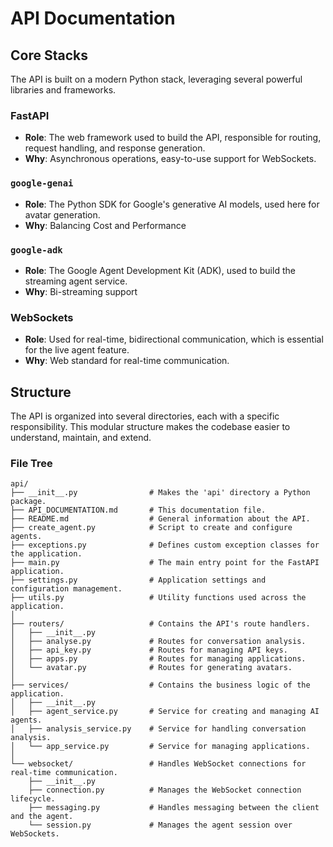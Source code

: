 # API Documentation

## Core Stacks

The API is built on a modern Python stack, leveraging several powerful libraries and frameworks.

### FastAPI

-   **Role**: The web framework used to build the API, responsible for routing, request handling, and response generation.
-   **Why**: Asynchronous operations, easy-to-use support for WebSockets.

### `google-genai`

-   **Role**: The Python SDK for Google's generative AI models, used here for avatar generation.
-   **Why**: Balancing Cost and Performance

### `google-adk`

-   **Role**: The Google Agent Development Kit (ADK), used to build the streaming agent service.
-   **Why**: Bi-streaming support

### WebSockets

-   **Role**: Used for real-time, bidirectional communication, which is essential for the live agent feature.
-   **Why**: Web standard for real-time communication.

## Structure

The API is organized into several directories, each with a specific responsibility. This modular structure makes the codebase easier to understand, maintain, and extend.

### File Tree

```
api/
├── __init__.py                # Makes the 'api' directory a Python package.
├── API_DOCUMENTATION.md       # This documentation file.
├── README.md                  # General information about the API.
├── create_agent.py            # Script to create and configure agents.
├── exceptions.py              # Defines custom exception classes for the application.
├── main.py                    # The main entry point for the FastAPI application.
├── settings.py                # Application settings and configuration management.
├── utils.py                   # Utility functions used across the application.
│
├── routers/                   # Contains the API's route handlers.
│   ├── __init__.py
│   ├── analyse.py             # Routes for conversation analysis.
│   ├── api_key.py             # Routes for managing API keys.
│   ├── apps.py                # Routes for managing applications.
│   └── avatar.py              # Routes for generating avatars.
│
├── services/                  # Contains the business logic of the application.
│   ├── __init__.py
│   ├── agent_service.py       # Service for creating and managing AI agents.
│   ├── analysis_service.py    # Service for handling conversation analysis.
│   └── app_service.py         # Service for managing applications.
│
└── websocket/                 # Handles WebSocket connections for real-time communication.
    ├── __init__.py
    ├── connection.py          # Manages the WebSocket connection lifecycle.
    ├── messaging.py           # Handles messaging between the client and the agent.
    └── session.py             # Manages the agent session over WebSockets.
```
